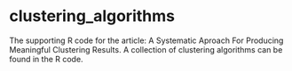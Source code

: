 # clustering_algorithms
The supporting R code for the article: A Systematic Aproach For Producing Meaningful Clustering Results. A collection of clustering algorithms can be found in the R code. 
